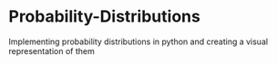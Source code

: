 # Probability-Distributions
Implementing probability distributions in python and creating a visual representation of them
